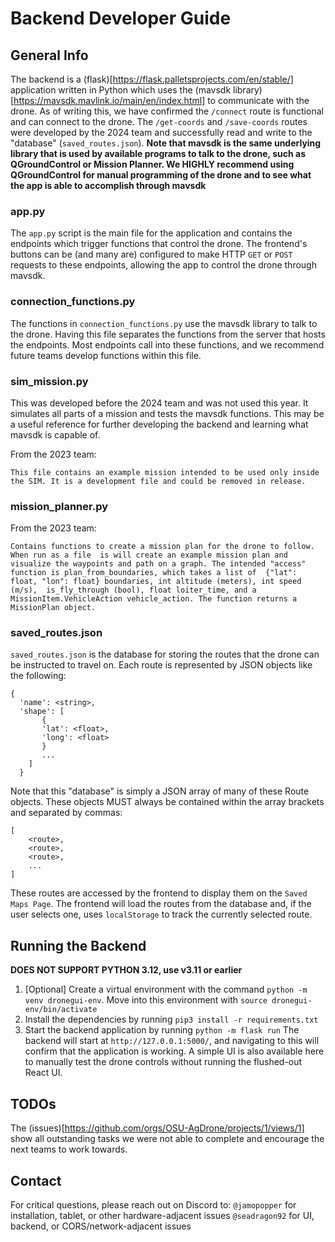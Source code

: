 # Backend Developer Guide
## General Info 
The backend is a (flask)[https://flask.palletsprojects.com/en/stable/] application written in Python which uses the (mavsdk library)[https://mavsdk.mavlink.io/main/en/index.html] to communicate with the drone. As of writing this, we have confirmed the `/connect` route is functional and can connect to the drone. The `/get-coords` and `/save-coords` routes were developed by the 2024 team and successfully read and write to the "database" (`saved_routes.json`). **Note that mavsdk is the same underlying library that is used by available programs to talk to the drone, such as QGroundControl or Mission Planner. We HIGHLY recommend using QGroundControl for manual programming of the drone and to see what the app is able to accomplish through mavsdk**

### app.py
The `app.py` script is the main file for the application and contains the endpoints which trigger functions that control the drone. The frontend's buttons can be (and many are) configured to make HTTP `GET` or `POST` requests to these endpoints, allowing the app to control the drone through mavsdk. 

### connection_functions.py
The functions in `connection_functions.py` use the mavsdk library to talk to the drone. Having this file separates the functions from the server that hosts the endpoints. Most endpoints call into these functions, and we recommend future teams develop functions within this file. 

### sim_mission.py
This was developed before the 2024 team and was not used this year. It simulates all parts of a mission and tests the mavsdk functions. This may be a useful reference for further developing the backend and learning what mavsdk is capable of. 

From the 2023 team:

`
This file contains an example mission intended to be used only inside the SIM. It is a development file and could be removed in release.
`

### mission_planner.py
From the 2023 team:

`
Contains functions to create a mission plan for the drone to follow. When run as a file 
is will create an example mission plan and visualize the waypoints and path on a graph.
The intended "access" function is plan_from_boundaries, which takes a list of 
{"lat": float, "lon": float} boundaries, int altitude (meters), int speed (m/s), 
is_fly_through (bool), float loiter_time, and a MissionItem.VehicleAction vehicle_action.
The function returns a MissionPlan object. 
`

### saved_routes.json
`saved_routes.json` is the database for storing the routes that the drone can be instructed to travel on. Each route is represented by JSON objects like the following:
```
{
  'name': <string>,
  'shape': [
       {
       'lat': <float>,
       'long': <float>
       }
       ... 
    ]
  }
```
Note that this "database" is simply a JSON array of many of these Route objects. These objects MUST always be contained within the array brackets and separated by commas:
```
[
    <route>,
    <route>,
    <route>,
    ...
]
``` 
These routes are accessed by the frontend to display them on the `Saved Maps Page`. The frontend will load the routes from the database and, if the user selects one, uses `localStorage` to track the currently selected route.

## Running the Backend
**DOES NOT SUPPORT PYTHON 3.12, use v3.11 or earlier**
1. [Optional] Create a virtual environment with the command `python -m venv dronegui-env`. Move into this environment with `source dronegui-env/bin/activate`
2. Install the dependencies by running `pip3 install -r requirements.txt`
3. Start the backend application by running `python -m flask run`
The backend will start at `http://127.0.0.1:5000/`, and navigating to this will confirm that the application is working. A simple UI is also available here to manually test the drone controls without running the flushed-out React UI.

## TODOs
The (issues)[https://github.com/orgs/OSU-AgDrone/projects/1/views/1] show all outstanding tasks we were not able to complete and encourage the next teams to work towards. 

## Contact
For critical questions, please reach out on Discord to: 
`@jamopopper` for installation, tablet, or other hardware-adjacent issues
`@seadragon92` for UI, backend, or CORS/network-adjacent issues 
